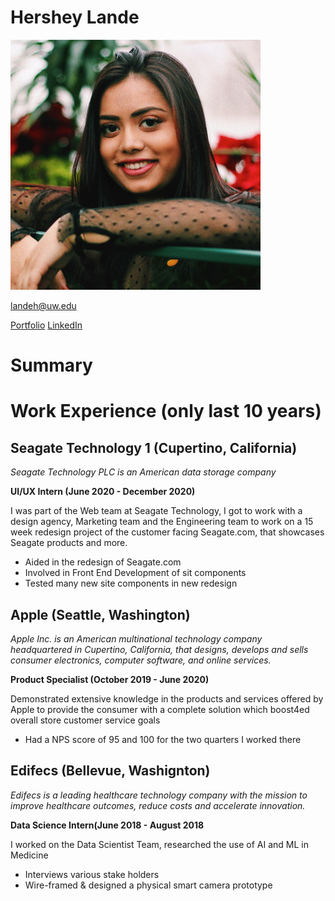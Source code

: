 # Hershey Lande

![A Picture of Me ](Me.jpeg)

landeh@uw.edu

[Portfolio](http://www.harshitalande.myportfolio.com) [LinkedIn](http://www.linkedin.com/in/hersheylande)


# Summary


# Work Experience (only last 10 years)

## Seagate Technology 1 (Cupertino, California)

*Seagate Technology PLC is an American data storage company*

**UI/UX Intern (June 2020 - December 2020)**

I was part of the Web team at Seagate Technology, I got to work with a design agency, Marketing team and the Engineering team to work on a 15 week redesign project of the customer facing Seagate.com, that showcases Seagate products and more.

- Aided in the redesign of Seagate.com
- Involved in Front End Development of sit components
- Tested many new site components in new redesign


## Apple (Seattle, Washington)

*Apple Inc. is an American multinational technology company headquartered in Cupertino, California, that designs, develops and sells consumer electronics, computer software, and online services.*

**Product Specialist (October 2019 - June 2020)**

Demonstrated extensive knowledge in the products and services offered by Apple to provide the consumer with a complete solution which boost4ed overall store customer service goals

- Had a NPS score of 95 and 100 for the two quarters I worked there

## Edifecs (Bellevue, Washignton)

*Edifecs is a leading healthcare technology company with the mission to improve healthcare outcomes, reduce costs and accelerate innovation.*

**Data Science Intern(June 2018 - August 2018**

I worked on the Data Scientist Team, researched the use of AI and ML in Medicine

- Interviews various stake holders
- Wire-framed & designed a physical smart camera prototype

[Seagate Technology]: https://www.seagate.com/
[Apple Inc.]: https://www.apple.com/
[Edifecs]: https://www.edifecs.com/
